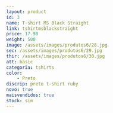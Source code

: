 ```yaml
---
layout: product
id: 3
name: T-shirt MS Black Straight
link: tshirtmsblackstraight
price: 17.90
weight: 500
image: /assets/images/produtos6/28.jpg
sec: /assets/images/produtos6/29.jpg
thir: /assets/images/produtos6/30.jpg
att: basic
categoria: tshirts
color:
    - Preto
discrip: preto t-shirt ruby
novo: true
maisvendidos: true
stock: sim
---
```

